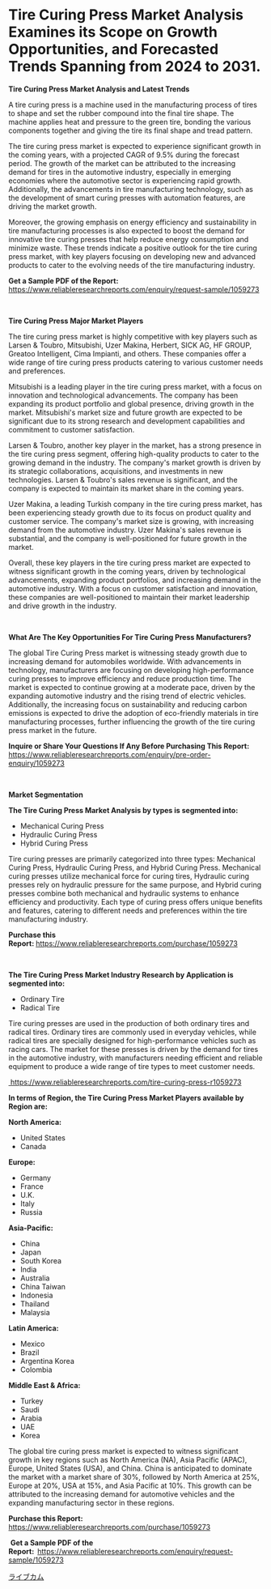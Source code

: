 <p><h1>Tire Curing Press Market Analysis Examines its Scope on Growth Opportunities, and Forecasted Trends Spanning from 2024 to 2031.</h1></p><p><strong>Tire Curing Press Market Analysis and Latest Trends</strong></p>
<p><p>A tire curing press is a machine used in the manufacturing process of tires to shape and set the rubber compound into the final tire shape. The machine applies heat and pressure to the green tire, bonding the various components together and giving the tire its final shape and tread pattern.</p><p>The tire curing press market is expected to experience significant growth in the coming years, with a projected CAGR of 9.5% during the forecast period. The growth of the market can be attributed to the increasing demand for tires in the automotive industry, especially in emerging economies where the automotive sector is experiencing rapid growth. Additionally, the advancements in tire manufacturing technology, such as the development of smart curing presses with automation features, are driving the market growth.</p><p>Moreover, the growing emphasis on energy efficiency and sustainability in tire manufacturing processes is also expected to boost the demand for innovative tire curing presses that help reduce energy consumption and minimize waste. These trends indicate a positive outlook for the tire curing press market, with key players focusing on developing new and advanced products to cater to the evolving needs of the tire manufacturing industry.</p></p>
<p><strong>Get a Sample PDF of the Report:&nbsp;</strong> <a href="https://www.reliableresearchreports.com/enquiry/request-sample/1059273">https://www.reliableresearchreports.com/enquiry/request-sample/1059273</a></p>
<p>&nbsp;</p>
<p><strong>Tire Curing Press Major Market Players</strong></p>
<p><p>The tire curing press market is highly competitive with key players such as Larsen & Toubro, Mitsubishi, Uzer Makina, Herbert, SICK AG, HF GROUP, Greatoo Intelligent, Cima Impianti, and others. These companies offer a wide range of tire curing press products catering to various customer needs and preferences.</p><p>Mitsubishi is a leading player in the tire curing press market, with a focus on innovation and technological advancements. The company has been expanding its product portfolio and global presence, driving growth in the market. Mitsubishi's market size and future growth are expected to be significant due to its strong research and development capabilities and commitment to customer satisfaction.</p><p>Larsen & Toubro, another key player in the market, has a strong presence in the tire curing press segment, offering high-quality products to cater to the growing demand in the industry. The company's market growth is driven by its strategic collaborations, acquisitions, and investments in new technologies. Larsen & Toubro's sales revenue is significant, and the company is expected to maintain its market share in the coming years.</p><p>Uzer Makina, a leading Turkish company in the tire curing press market, has been experiencing steady growth due to its focus on product quality and customer service. The company's market size is growing, with increasing demand from the automotive industry. Uzer Makina's sales revenue is substantial, and the company is well-positioned for future growth in the market.</p><p>Overall, these key players in the tire curing press market are expected to witness significant growth in the coming years, driven by technological advancements, expanding product portfolios, and increasing demand in the automotive industry. With a focus on customer satisfaction and innovation, these companies are well-positioned to maintain their market leadership and drive growth in the industry.</p></p>
<p>&nbsp;</p>
<p><strong>What Are The Key Opportunities For Tire Curing Press Manufacturers?</strong></p>
<p><p>The global Tire Curing Press market is witnessing steady growth due to increasing demand for automobiles worldwide. With advancements in technology, manufacturers are focusing on developing high-performance curing presses to improve efficiency and reduce production time. The market is expected to continue growing at a moderate pace, driven by the expanding automotive industry and the rising trend of electric vehicles. Additionally, the increasing focus on sustainability and reducing carbon emissions is expected to drive the adoption of eco-friendly materials in tire manufacturing processes, further influencing the growth of the tire curing press market in the future.</p></p>
<p><strong>Inquire or Share Your Questions If Any Before Purchasing This Report:</strong> <a href="https://www.reliableresearchreports.com/enquiry/pre-order-enquiry/1059273">https://www.reliableresearchreports.com/enquiry/pre-order-enquiry/1059273</a></p>
<p>&nbsp;</p>
<p><strong>Market Segmentation</strong></p>
<p><strong>The Tire Curing Press Market Analysis by types is segmented into:</strong></p>
<p><ul><li>Mechanical Curing Press</li><li>Hydraulic Curing Press</li><li>Hybrid Curing Press</li></ul></p>
<p><p>Tire curing presses are primarily categorized into three types: Mechanical Curing Press, Hydraulic Curing Press, and Hybrid Curing Press. Mechanical curing presses utilize mechanical force for curing tires, Hydraulic curing presses rely on hydraulic pressure for the same purpose, and Hybrid curing presses combine both mechanical and hydraulic systems to enhance efficiency and productivity. Each type of curing press offers unique benefits and features, catering to different needs and preferences within the tire manufacturing industry.</p></p>
<p><strong>Purchase this Report:&nbsp;</strong><a href="https://www.reliableresearchreports.com/purchase/1059273">https://www.reliableresearchreports.com/purchase/1059273</a></p>
<p>&nbsp;</p>
<p><strong>The Tire Curing Press Market Industry Research by Application is segmented into:</strong></p>
<p><ul><li>Ordinary Tire</li><li>Radical Tire</li></ul></p>
<p><p>Tire curing presses are used in the production of both ordinary tires and radical tires. Ordinary tires are commonly used in everyday vehicles, while radical tires are specially designed for high-performance vehicles such as racing cars. The market for these presses is driven by the demand for tires in the automotive industry, with manufacturers needing efficient and reliable equipment to produce a wide range of tire types to meet customer needs.</p></p>
<p><a href="https://www.reliableresearchreports.com/tire-curing-press-r1059273">&nbsp;https://www.reliableresearchreports.com/tire-curing-press-r1059273</a></p>
<p><strong>In terms of Region, the Tire Curing Press Market Players available by Region are:</strong></p>
<p>
    <p> <strong> North America: </strong>
        <ul>
            <li>United States</li>
            <li>Canada</li>
        </ul>
        </p> 
    <p> <strong> Europe: </strong>
        <ul>
            <li>Germany</li>
            <li>France</li>
            <li>U.K.</li>
            <li>Italy</li>
            <li>Russia</li>
        </ul>
        </p> 
    <p> <strong> Asia-Pacific: </strong>
        <ul>
            <li>China</li>
            <li>Japan</li>
            <li>South Korea</li>
            <li>India</li>
            <li>Australia</li>
            <li>China Taiwan</li>
            <li>Indonesia</li>
            <li>Thailand</li>
            <li>Malaysia</li>
        </ul>
        </p> 
    <p> <strong> Latin America: </strong>
        <ul>
            <li>Mexico</li>
            <li>Brazil</li>
            <li>Argentina Korea</li>
            <li>Colombia</li>
        </ul>
        </p> 
    <p> <strong> Middle East & Africa: </strong>
        <ul>
            <li>Turkey</li>
            <li>Saudi</li>
            <li>Arabia</li>
            <li>UAE</li>
            <li>Korea</li>
        </ul>
    </p>
    </p>
<p><p>The global tire curing press market is expected to witness significant growth in key regions such as North America (NA), Asia Pacific (APAC), Europe, United States (USA), and China. China is anticipated to dominate the market with a market share of 30%, followed by North America at 25%, Europe at 20%, USA at 15%, and Asia Pacific at 10%. This growth can be attributed to the increasing demand for automotive vehicles and the expanding manufacturing sector in these regions.</p></p>
<p><strong>Purchase this Report: </strong><a href="https://www.reliableresearchreports.com/purchase/1059273">https://www.reliableresearchreports.com/purchase/1059273</a></p>
<p>&nbsp;<strong>Get a Sample PDF of the Report:&nbsp;&nbsp;</strong><a href="https://www.reliableresearchreports.com/enquiry/request-sample/1059273">https://www.reliableresearchreports.com/enquiry/request-sample/1059273</a></p>
<p><strong></strong></p>
<p><p><a href="https://github.com/oqoeusbvpadwjs08/Market-Research-Report-List-1/blob/main/741929228324.md">ライブカム</a></p></p>